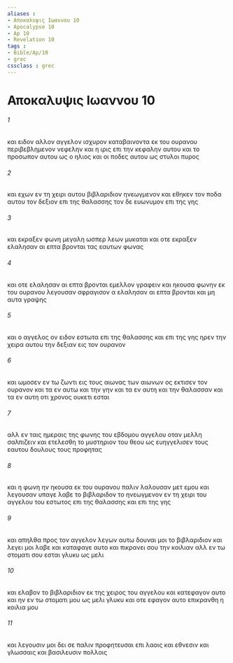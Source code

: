 ```yaml
---
aliases : 
- Αποκαλυψις Ιωαννου 10
- Apocalypse 10
- Ap 10
- Revelation 10
tags : 
- Bible/Ap/10
- grec
cssclass : grec
---
```


# Αποκαλυψις Ιωαννου 10

###### 1
και ειδον αλλον αγγελον ισχυρον καταβαινοντα εκ του ουρανου περιβεβλημενον νεφελην και η ιρις επι την κεφαλην αυτου και το προσωπον αυτου ως ο ηλιος και οι ποδες αυτου ως στυλοι πυρος
###### 2
και εχων εν τη χειρι αυτου βιβλαριδιον ηνεωγμενον και εθηκεν τον ποδα αυτου τον δεξιον επι της θαλασσης τον δε ευωνυμον επι της γης
###### 3
και εκραξεν φωνη μεγαλη ωσπερ λεων μυκαται και οτε εκραξεν ελαλησαν αι επτα βρονται τας εαυτων φωνας
###### 4
και οτε ελαλησαν αι επτα βρονται εμελλον γραφειν και ηκουσα φωνην εκ του ουρανου λεγουσαν σφραγισον α ελαλησαν αι επτα βρονται και μη αυτα γραψης
###### 5
και ο αγγελος ον ειδον εστωτα επι της θαλασσης και επι της γης ηρεν την χειρα αυτου την δεξιαν εις τον ουρανον
###### 6
και ωμοσεν εν τω ζωντι εις τους αιωνας των αιωνων ος εκτισεν τον ουρανον και τα εν αυτω και την γην και τα εν αυτη και την θαλασσαν και τα εν αυτη οτι χρονος ουκετι εσται
###### 7
αλλ εν ταις ημεραις της φωνης του εβδομου αγγελου οταν μελλη σαλπιζειν και ετελεσθη το μυστηριον του θεου ως ευηγγελισεν τους εαυτου δουλους τους προφητας
###### 8
και η φωνη ην ηκουσα εκ του ουρανου παλιν λαλουσαν μετ εμου και λεγουσαν υπαγε λαβε το βιβλαριδον το ηνεωγμενον εν τη χειρι του αγγελου του εστωτος επι της θαλασσης και επι της γης
###### 9
και απηλθα προς τον αγγελον λεγων αυτω δουναι μοι το βιβλαριδιον και λεγει μοι λαβε και καταφαγε αυτο και πικρανει σου την κοιλιαν αλλ εν τω στοματι σου εσται γλυκυ ως μελι
###### 10
και ελαβον το βιβλαριδιον εκ της χειρος του αγγελου και κατεφαγον αυτο και ην εν τω στοματι μου ως μελι γλυκυ και οτε εφαγον αυτο επικρανθη η κοιλια μου
###### 11
και λεγουσιν μοι δει σε παλιν προφητευσαι επι λαοις και εθνεσιν και γλωσσαις και βασιλευσιν πολλοις
